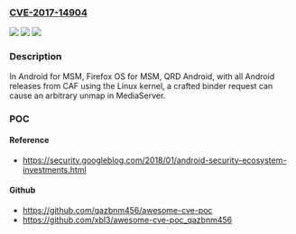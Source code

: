 ### [CVE-2017-14904](https://cve.mitre.org/cgi-bin/cvename.cgi?name=CVE-2017-14904)
![](https://img.shields.io/static/v1?label=Product&message=Android%20for%20MSM%2C%20Firefox%20OS%20for%20MSM%2C%20QRD%20Android&color=blue)
![](https://img.shields.io/static/v1?label=Version&message=n%2Fa&color=blue)
![](https://img.shields.io/static/v1?label=Vulnerability&message=Use%20of%20Out-of-range%20Pointer%20Offset%20in%20Display&color=brighgreen)

### Description

In Android for MSM, Firefox OS for MSM, QRD Android, with all Android releases from CAF using the Linux kernel, a crafted binder request can cause an arbitrary unmap in MediaServer.

### POC

#### Reference
- https://security.googleblog.com/2018/01/android-security-ecosystem-investments.html

#### Github
- https://github.com/qazbnm456/awesome-cve-poc
- https://github.com/xbl3/awesome-cve-poc_qazbnm456

